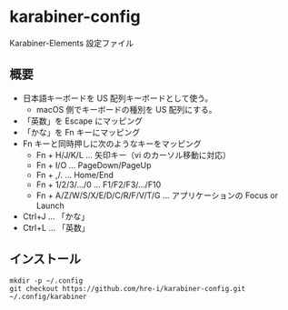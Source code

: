 # karabiner-config

Karabiner-Elements 設定ファイル

## 概要

- 日本語キーボードを US 配列キーボードとして使う。
  - macOS 側でキーボードの種別を US 配列にする。
- 「英数」を Escape にマッピング
- 「かな」を Fn キーにマッピング
- Fn キーと同時押しに次のようなキーをマッピング
  - Fn + H/J/K/L ... 矢印キー（vi のカーソル移動に対応）
  - Fn + I/O ... PageDown/PageUp
  - Fn + ,/. ... Home/End
  - Fn + 1/2/3/.../0 ... F1/F2/F3/.../F10
  - Fn + A/Z/W/S/X/E/D/C/R/F/V/T/G ... アプリケーションの Focus or Launch
- Ctrl+J ... 「かな」
- Ctrl+L ... 「英数」

## インストール

    mkdir -p ~/.config
    git checkout https://github.com/hre-i/karabiner-config.git ~/.config/karabiner
